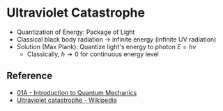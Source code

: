 # Ultraviolet Catastrophe

* Quantization of Energy: Package of Light
* Classical black body radiation → infinite energy (infinite UV radiation)
* Solution (Max Plank): Quantize light's energy to photon $E=h\nu$  
  - Classically, $h\to 0$ for continuous energy level

## Reference

* [01A - Introduction to Quantum Mechanics](../../../../00%20-%20Summary/SCCH105%20-%20General%20Chemistry/01A%20-%20Introduction%20to%20Quantum%20Mechanics.md)
* [Ultraviolet catastrophe - Wikipedia](https://en.wikipedia.org/wiki/Ultraviolet_catastrophe)
